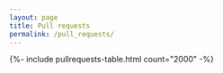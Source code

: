 ```yaml
---
layout: page
title: Pull requests
permalink: /pull_requests/
---
```


<div>
{%- include pullrequests-table.html count="2000" -%}
</div>
